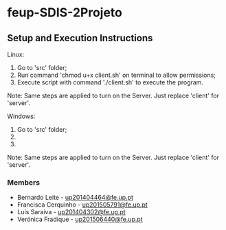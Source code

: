 # feup-SDIS-2Projeto

## Setup and Execution Instructions

Linux:

1. Go to 'src' folder;
2. Run command 'chmod u+x client.sh' on terminal to allow permissions;
3. Execute script with command './client.sh' to execute the program.

Note: Same steps are applied to turn on the Server. Just replace 'client' for 'server'.

Windows:

1. Go to 'src' folder;
2. 
3.

Note: Same steps are applied to turn on the Server. Just replace 'client' for 'server'.


### Members

* Bernardo Leite - up201404464@fe.up.pt
* Francisca Cerquinho - up201505791@fe.up.pt
* Luís Saraiva - up201404302@fe.up.pt
* Verónica Fradique - up201506440@fe.up.pt
